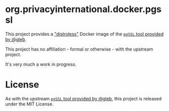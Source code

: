 # org.privacyinternational.docker.pgssl

This project provides a ["distroless"](https://github.com/GoogleContainerTools/distroless/) Docker image of the [`pgSSL` tool provided by @gleb](https://github.com/glebarez/pgssl).

This project has no affiliation - formal or otherwise - with the upstream project.

It's very much a work in progress.

# License

As with the upstream [`pgSSL` tool provided by @gleb](https://github.com/glebarez/pgssl), this project is released under the MIT License.